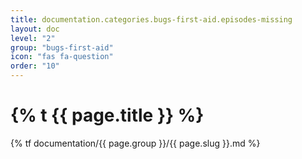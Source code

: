 ```yaml
---
title: documentation.categories.bugs-first-aid.episodes-missing
layout: doc
level: "2"
group: "bugs-first-aid"
icon: "fas fa-question"
order: "10"
---
```


# {% t {{ page.title }} %}

{% tf documentation/{{ page.group }}/{{ page.slug }}.md %}
